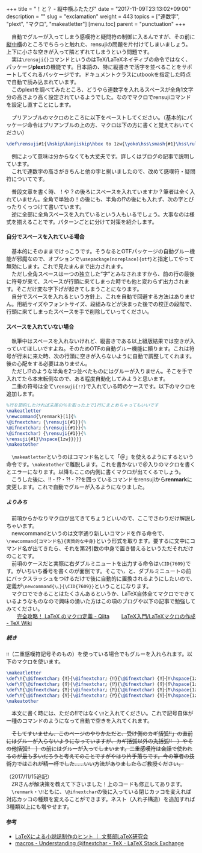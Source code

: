 +++
title = "！と？ - 縦中横ふたたび"
date = "2017-11-09T23:13:02+09:00"
description = ""
slug = "exclamation"
weight = 443
topics = ["連数字", "plext", "マクロ", "makeatletter"]
[menu.toc]
    parent = "punctuation"
+++

&#x3000;自動でグルーが入ってしまう感嘆符と疑問符の制御に入るんですが、その前に[縦中横](/tutorial/rensuji)のところでちらっと触れた、rensujiの問題を片付けてしまいましょう。上下に小さな空きが入って隣とずれてしまうという問題です。  
　実は`\rensuji{}`コマンドというのはTeX/LaTeXネイティブの命令ではなく、パッケージ**plext**の機能です。日本語の、特に縦書きで活字を並べることをサポートしてくれるパッケージです。ドキュメントクラスにutbookを指定した時点で自動で読み込まれています。  
　このplextを調べてみたところ、どうやら連数字を入れるスペースが全角1文字分の高さより高く設定されているようでした。なのでマクロでrensujiコマンドを設定し直すことにします。

　プリアンブルのマクロのところに以下をペーストしてください。（基本的にパッケージ命令はプリアンブルの上の方、マクロは下の方に書くと覚えておいてください）

```LaTeX
\def\rensuji#1{\hskip\kanjiskip\hbox to 1zw{\yoko\hss\smash{#1}\hss\rule[-0.12zw]{0zw}{1zw}}\hskip\kanjiskip}
```

　例によって意味は分からなくても大丈夫です。詳しくはブログの記事で説明しています。  
　これで連数字の高さがきちんと他の字と揃いましたので、改めて感嘆符・疑問符についてです。

　普段文章を書く時、！や？の後ろにスペースを入れていますか？筆者は全く入れていません。全角で単独の！の後にも、半角の!?の後にも入れず、次の字とびったりくっつけて書いています。  
　逆に全部に全角スペースを入れているという人もいるでしょう。大事なのは様式を揃えることです。パターンごとに分けて対策を紹介します。

#### 自分でスペースを入れている場合
　基本的にそのままでけっこうです。そうなるとOTFパッケージの自動グルー機能が邪魔なので、オプションで`\usepackage[noreplace]{otf}`と指定してやって無効にします。これで見たまんまで出力されます。  
　ただし全角スペースは一つの独立した“字”とみなされますから、前の行の最後に符号が来て、スペースが行頭に来てしまった時でも他と変わらず出力されます。そこだけ変な字下げが起きてしまうことになります。  
　自分でスペースを入れるという方針上、これを自動で回避する方法はありません。用紙サイズやフォントサイズ、段組みなどが決まった後での校正の段階で、行頭に来てしまったスペースを手で削除していってください。

#### スペースを入れていない場合
　執筆中はスペースを入れないけれど、縦書きである以上組版結果では空きが入っていてほしいですよね。そのためOTFの自動グルー機能に頼ります。これは符号が行末に来た時、次の行頭に空きが入らないように自動で調整してくれます。後の心配をする必要はありません。  
　ただし!?のような半角を2つ並べたものにはグルーが入りません。そこを手で入れてたら本末転倒なので、ある程度自動化してみようと思います。  
　二重の符号は全て`\rensuji{!?}`で入れている時のケースです。以下のマクロを追加します。

```LaTeX
%行を節約したければ末尾の％を取った上で1行にまとめちゃってもいいです
\makeatletter
\newcommand{\renmark}[1]{%
\@ifnextchar」{\rensuji{#1}}{%
\@ifnextchar』{\rensuji{#1}}{%
\@ifnextchar）{\rensuji{#1}}{%
\rensuji{#1}\hspace{1zw}}}}}
\makeatother
```

　`\makeatletter`というのはコマンド名として「＠」を使えるようにするという命令です。`\makeatother`で離脱します。これを書かないで＠入りのマクロを書くとエラーになります。以降もここの内側に書くマクロが出てくるでしょう。
　こうした後に、!!・!?・?!・??を囲っているコマンドをrensujiから**renmark**に変更します。これで自動でグルーが入るようになりました。

##### よりみち
　前項からかなりマクロが出てきてちょうどいいので、ここでさわりだけ解説しちゃいます。  
　newcommandというのは文字通り新しいコマンドを作る命令で、`\newcommand{コマンド名}{実質的な中身}`という形式を取ります。要するに文中にコマンド名が出てきたら、それを第2引数の中身で置き替えるというただそれだけのことです。  
　前項のケースだと実際に右ダブルミニュートを出力する命令は`\CID{7609}`です。がいちいち番号を書くのが面倒です。そこで`\〟`と、ダブルミニュートの前にバックスラッシュをつけるだけで後に自動的に置換されるようにしたいので、定義が<code class="language-latex">\newcommand{\〟}{\CID{7609}}</code>ということになります。  
　マクロでできることはたくさんあるというか、LaTeX自体全てマクロでできているようなものなので興味の湧いた方はこの項のブログや以下の記事で勉強してみてください。  
　　[完全攻略！ LaTeX のマクロ定義 - Qiita](https://qiita.com/zr_tex8r/items/5067307890d36c0e4882)
　　[LaTeX入門/LaTeXマクロの作成 - TeX Wiki](https://texwiki.texjp.org/?LaTeX%E5%85%A5%E9%96%80%2FLaTeX%E3%83%9E%E3%82%AF%E3%83%AD%E3%81%AE%E4%BD%9C%E6%88%90)

##### 続き
`‼`（二重感嘆符記号そのもの）を使っている場合でもグルーを入れられます。以下のマクロを使います。

```LaTeX
\makeatletter
\def\‼{\@ifnextchar」{‼}{\@ifnextchar』{‼}{\@ifnextchar）{‼}{‼\hspace{1zw}}}}}
\def\⁉{\@ifnextchar」{⁉}{\@ifnextchar』{⁉}{\@ifnextchar）{⁉}{⁉\hspace{1zw}}}}}
\def\⁈{\@ifnextchar」{⁈}{\@ifnextchar』{⁈}{\@ifnextchar）{⁈}{⁈\hspace{1zw}}}}}
\def\⁇{\@ifnextchar」{⁇}{\@ifnextchar』{⁇}{\@ifnextchar）{⁇}{⁇\hspace{1zw}}}}}
\makeatother
```

　本文に書く時には、ただの‼ではなく`\‼`と入れてください。これで記号自体が一種のコマンドのようになって自動で空きを入れてくれます。

　~~そしてすいません、このページのやりかただと、受け側のカギ括弧!!」の直前にはグルーが入らないようになっていますが、カギ括弧以外の丸括弧!!　）やその他括弧!!　｝の前にはグルーが入ってしまいます。二重感嘆符は会話で使われるのが最も多いだろうと考えてのことですがやはり片手落ちです。今の筆者の技術力ではこれが精一杯でした……いい方法がありましたらご教授ください。~~

（2017/11/15追記）  
　ZRさんが解決策を教えて下さいました！上のコードも修正してあります。  
　`\renmark`・`\‼`ともに、`\@ifnextchar`の後に入っている閉じカッコを変えれば対応カッコの種類を変えることができます。ネスト（入れ子構造）を追加すれば3種類以上にも増やせます。


#### 参考
- [LaTeXによる小説誌制作のヒント ｜ 文藝部LaTeX研究会](https://qdaibungei.github.io/latex/2017/10/12/book-making-hints.html)
- [macros - Understanding \@ifnextchar - TeX - LaTeX Stack Exchange](https://tex.stackexchange.com/questions/57788/understanding-ifnextchar)
